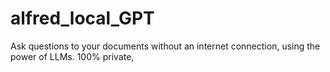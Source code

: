 # alfred_local_GPT
Ask questions to your documents without an internet connection, using the power of LLMs. 100% private,
